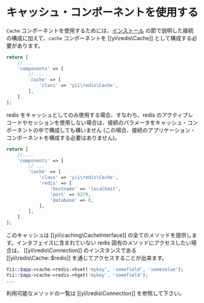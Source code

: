キャッシュ・コンポーネントを使用する
====================================

`Cache` コンポーネントを使用するためには、[インストール](installation.md) の節で説明した接続の構成に加えて、`cache` コンポーネントを [[yii\redis\Cache]] として構成する必要があります。

```php
return [
    //....
    'components' => [
        // ...
        'cache' => [
            'class' => 'yii\redis\Cache',
        ],
    ]
];
```

redis をキャッシュとしてのみ使用する場合、すなわち、redis のアクティブレコードやセッションを使用しない場合は、接続のパラメータをキャッシュ・コンポーネントの中で構成しても構いません
(この場合、接続のアプリケーション・コンポーネントを構成する必要はありません)。

```php
return [
    //....
    'components' => [
        // ...
        'cache' => [
            'class' => 'yii\redis\Cache',
            'redis' => [
                'hostname' => 'localhost',
                'port' => 6379,
                'database' => 0,
            ],
        ],
    ]
];
```

このキャッシュは [[yii\caching\CacheInterface]] の全てのメソッドを提供します。インタフェイスに含まれていない redis 固有のメソッドにアクセスしたい場合は、
[[yii\redis\Connection]] のインスタンスである [[yii\redis\Cache::$redis]] を通じてアクセスすることが出来ます。

```php
Yii::$app->cache->redis->hset('mykey', 'somefield', 'somevalue');
Yii::$app->cache->redis->hget('mykey', 'somefield');
...
```

利用可能なメソッドの一覧は [[yii\redis\Connection]] を参照して下さい。
